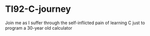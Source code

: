 # TI92-C-journey
 Join me as I suffer through the self-inflicted pain of learning C just to program a 30-year old calculator
